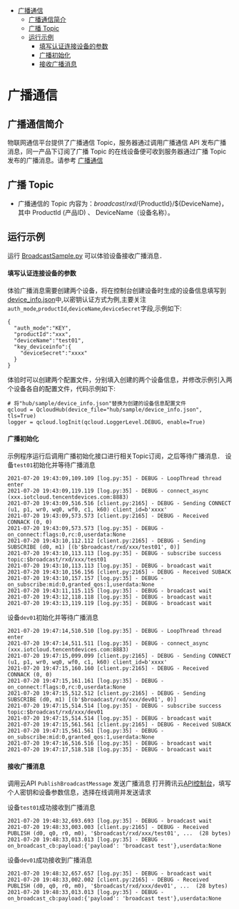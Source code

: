 * [广播通信](#广播通信)
  * [广播通信简介](#广播通信简介)
  * [广播 Topic](#广播-Topic)
  * [运行示例](#运行示例)
    * [填写认证连接设备的参数](#填写认证连接设备的参数)
    * [广播初始化](#广播初始化)
    * [接收广播消息](#接收广播消息)

# 广播通信
## 广播通信简介
物联网通信平台提供了广播通信 Topic，服务器通过调用广播通信 API 发布广播消息，同一产品下订阅了广播 Topic 的在线设备便可收到服务器通过广播 Topic 发布的广播消息。请参考 [广播通信](https://cloud.tencent.com/document/product/634/47333)

## 广播 Topic
* 广播通信的 Topic 内容为：$broadcast/rxd/${ProductId}/${DeviceName}，其中 ProductId (产品ID) 、 DeviceName（设备名称）。


## 运行示例
运行 [BroadcastSample.py](../../hub/sample/broadcast/example_broadcast.py) 可以体验设备接收广播消息．

#### 填写认证连接设备的参数
体验广播消息需要创建两个设备，将在控制台创建设备时生成的设备信息填写到 [device_info.json](../../hub/sample/device_info.json)中,以密钥认证方式为例,主要关注`auth_mode`,`productId`,`deviceName`,`deviceSecret`字段,示例如下:
```
{
  "auth_mode":"KEY",
  "productId":"xxx",
  "deviceName":"test01",
  "key_deviceinfo":{
    "deviceSecret":"xxxx"
  }
}
```
体验时可以创建两个配置文件，分别填入创建的两个设备信息，并修改示例引入两个设备各自的配置文件，代码示例如下:
```
# 将"hub/sample/device_info.json"替换为创建的设备信息配置文件
qcloud = QcloudHub(device_file="hub/sample/device_info.json", tls=True)
logger = qcloud.logInit(qcloud.LoggerLevel.DEBUG, enable=True)
```

#### 广播初始化
示例程序运行后调用广播初始化接口进行相关Topic订阅，之后等待广播消息．
设备`test01`初始化并等待广播消息
```
2021-07-20 19:43:09,109.109 [log.py:35] - DEBUG - LoopThread thread enter
2021-07-20 19:43:09,119.119 [log.py:35] - DEBUG - connect_async (xxx.iotcloud.tencentdevices.com:8883)
2021-07-20 19:43:09,516.516 [client.py:2165] - DEBUG - Sending CONNECT (u1, p1, wr0, wq0, wf0, c1, k60) client_id=b'xxxx'
2021-07-20 19:43:09,573.573 [client.py:2165] - DEBUG - Received CONNACK (0, 0)
2021-07-20 19:43:09,573.573 [log.py:35] - DEBUG - on_connect:flags:0,rc:0,userdata:None
2021-07-20 19:43:10,112.112 [client.py:2165] - DEBUG - Sending SUBSCRIBE (d0, m1) [(b'$broadcast/rxd/xxx/test01', 0)]
2021-07-20 19:43:10,113.113 [log.py:35] - DEBUG - subscribe success topic:$broadcast/rxd/xxx/test01
2021-07-20 19:43:10,113.113 [log.py:35] - DEBUG - broadcast wait
2021-07-20 19:43:10,156.156 [client.py:2165] - DEBUG - Received SUBACK
2021-07-20 19:43:10,157.157 [log.py:35] - DEBUG - on_subscribe:mid:0,granted_qos:1,userdata:None
2021-07-20 19:43:11,115.115 [log.py:35] - DEBUG - broadcast wait
2021-07-20 19:43:12,118.118 [log.py:35] - DEBUG - broadcast wait
2021-07-20 19:43:13,119.119 [log.py:35] - DEBUG - broadcast wait
```
设备`dev01`初始化并等待广播消息
```
2021-07-20 19:47:14,510.510 [log.py:35] - DEBUG - LoopThread thread enter
2021-07-20 19:47:14,511.511 [log.py:35] - DEBUG - connect_async (xxx.iotcloud.tencentdevices.com:8883)
2021-07-20 19:47:15,099.099 [client.py:2165] - DEBUG - Sending CONNECT (u1, p1, wr0, wq0, wf0, c1, k60) client_id=b'xxxx'
2021-07-20 19:47:15,160.160 [client.py:2165] - DEBUG - Received CONNACK (0, 0)
2021-07-20 19:47:15,161.161 [log.py:35] - DEBUG - on_connect:flags:0,rc:0,userdata:None
2021-07-20 19:47:15,512.512 [client.py:2165] - DEBUG - Sending SUBSCRIBE (d0, m1) [(b'$broadcast/rxd/xxx/dev01', 0)]
2021-07-20 19:47:15,514.514 [log.py:35] - DEBUG - subscribe success topic:$broadcast/rxd/xxx/dev01
2021-07-20 19:47:15,514.514 [log.py:35] - DEBUG - broadcast wait
2021-07-20 19:47:15,561.561 [client.py:2165] - DEBUG - Received SUBACK
2021-07-20 19:47:15,561.561 [log.py:35] - DEBUG - on_subscribe:mid:0,granted_qos:1,userdata:None
2021-07-20 19:47:16,516.516 [log.py:35] - DEBUG - broadcast wait
2021-07-20 19:47:17,518.518 [log.py:35] - DEBUG - broadcast wait
```

#### 接收广播消息
调用云API `PublishBroadcastMessage` 发送广播消息
打开腾讯云[API控制台](https://console.cloud.tencent.com/api/explorer?Product=iotcloud&Version=2018-06-14&Action=PublishBroadcastMessage&SignVersion=)，填写个人密钥和设备参数信息，选择在线调用并发送请求

设备`test01`成功接收到广播消息
```
2021-07-20 19:48:32,693.693 [log.py:35] - DEBUG - broadcast wait
2021-07-20 19:48:33,003.003 [client.py:2165] - DEBUG - Received PUBLISH (d0, q0, r0, m0), '$broadcast/rxd/xxx/test01', ...  (28 bytes)
2021-07-20 19:48:33,013.013 [log.py:35] - DEBUG - on_broadcast_cb:payload:{'payload': 'broadcast test'},userdata:None
```

设备`dev01`成功接收到广播消息
```
2021-07-20 19:48:32,657.657 [log.py:35] - DEBUG - broadcast wait
2021-07-20 19:48:33,002.002 [client.py:2165] - DEBUG - Received PUBLISH (d0, q0, r0, m0), '$broadcast/rxd/xxx/dev01', ...  (28 bytes)
2021-07-20 19:48:33,013.013 [log.py:35] - DEBUG - on_broadcast_cb:payload:{'payload': 'broadcast test'},userdata:None
```